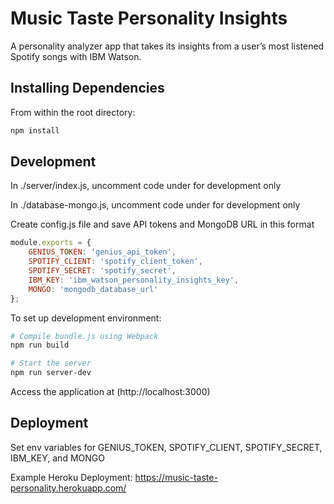 # Music Taste Personality Insights
A personality analyzer app that takes its insights from a user’s most listened Spotify songs with IBM Watson.

## Installing Dependencies

From within the root directory:

```sh
npm install
```

## Development
In ./server/index.js, uncomment code under for development only

In ./database-mongo.js, uncomment code under for development only

Create config.js file and save API tokens and MongoDB URL in this format
```js
module.exports = {
	GENIUS_TOKEN: 'genius_api_token',
	SPOTIFY_CLIENT: 'spotify_client_token',
	SPOTIFY_SECRET: 'spotify_secret',
	IBM_KEY: 'ibm_watson_personality_insights_key',
	MONGO: 'mongodb_database_url'
};
```

To set up development environment:
```sh
# Compile bundle.js using Webpack
npm run build

# Start the server
npm run server-dev
```

Access the application at (http://localhost:3000)

## Deployment
Set env variables for GENIUS_TOKEN, SPOTIFY_CLIENT, SPOTIFY_SECRET, IBM_KEY, and MONGO

Example Heroku Deployment:
https://music-taste-personality.herokuapp.com/
